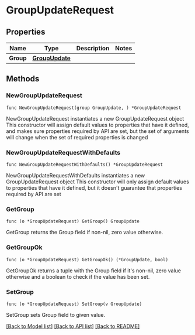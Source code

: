 # GroupUpdateRequest

## Properties

Name | Type | Description | Notes
------------ | ------------- | ------------- | -------------
**Group** | [**GroupUpdate**](GroupUpdate.md) |  | 

## Methods

### NewGroupUpdateRequest

`func NewGroupUpdateRequest(group GroupUpdate, ) *GroupUpdateRequest`

NewGroupUpdateRequest instantiates a new GroupUpdateRequest object
This constructor will assign default values to properties that have it defined,
and makes sure properties required by API are set, but the set of arguments
will change when the set of required properties is changed

### NewGroupUpdateRequestWithDefaults

`func NewGroupUpdateRequestWithDefaults() *GroupUpdateRequest`

NewGroupUpdateRequestWithDefaults instantiates a new GroupUpdateRequest object
This constructor will only assign default values to properties that have it defined,
but it doesn't guarantee that properties required by API are set

### GetGroup

`func (o *GroupUpdateRequest) GetGroup() GroupUpdate`

GetGroup returns the Group field if non-nil, zero value otherwise.

### GetGroupOk

`func (o *GroupUpdateRequest) GetGroupOk() (*GroupUpdate, bool)`

GetGroupOk returns a tuple with the Group field if it's non-nil, zero value otherwise
and a boolean to check if the value has been set.

### SetGroup

`func (o *GroupUpdateRequest) SetGroup(v GroupUpdate)`

SetGroup sets Group field to given value.



[[Back to Model list]](../README.md#documentation-for-models) [[Back to API list]](../README.md#documentation-for-api-endpoints) [[Back to README]](../README.md)


